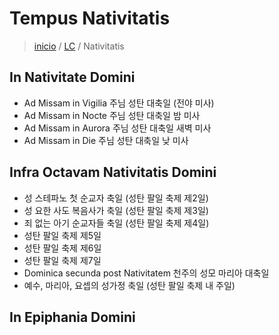 # Tempus Nativitatis
> [inicio](../README.md) / [LC](../LC.md) / Nativitatis

## In Nativitate Domini
- Ad Missam in Vigilia 주님 성탄 대축일 (전야 미사)
- Ad Missam in Nocte 주님 성탄 대축일 밤 미사
- Ad Missam in Aurora 주님 성탄 대축일 새벽 미사
- Ad Missam in Die 주님 성탄 대축일 낮 미사

## Infra Octavam Nativitatis Domini
- 성 스테파노 첫 순교자 축일 (성탄 팔일 축제 제2일)
- 성 요한 사도 복음사가 축일 (성탄 팔일 축제 제3일)
- 죄 없는 아기 순교자들 축일 (성탄 팔일 축제 제4일)
- 성탄 팔일 축제 제5일
- 성탄 팔일 축제 제6일
- 성탄 팔일 축제 제7일
- Dominica secunda post Nativitatem 천주의 성모 마리아 대축일
- 예수, 마리아, 요셉의 성가정 축일 (성탄 팔일 축제 내 주일)

## In Epiphania Domini